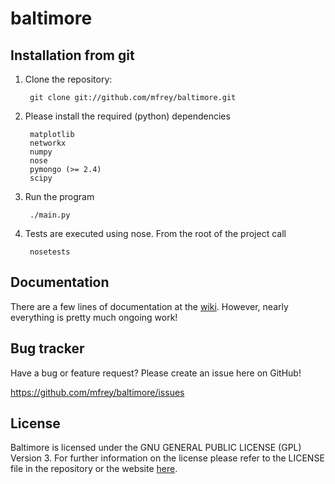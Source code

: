 baltimore
=========

Installation from git
---------------------
1. Clone the repository:

		git clone git://github.com/mfrey/baltimore.git

2. Please install the required (python) dependencies

		matplotlib
		networkx
		numpy
		nose	
		pymongo (>= 2.4)
		scipy

3. Run the program

		./main.py

4. Tests are executed using nose. From the root of the project call

		nosetests

Documentation
-------------
There are a few lines of documentation at the [wiki](https://github.com/mfrey/baltimore/wiki). However, nearly 
everything is pretty much ongoing work!

Bug tracker
-----------
Have a bug or feature request? Please create an issue here on GitHub!

https://github.com/mfrey/baltimore/issues

License
-------
Baltimore is licensed under the GNU GENERAL PUBLIC LICENSE (GPL) Version 3. For further information on the license please refer to the LICENSE file in the repository or the website [here](https://www.gnu.org/licenses/gpl-3.0.txt).
